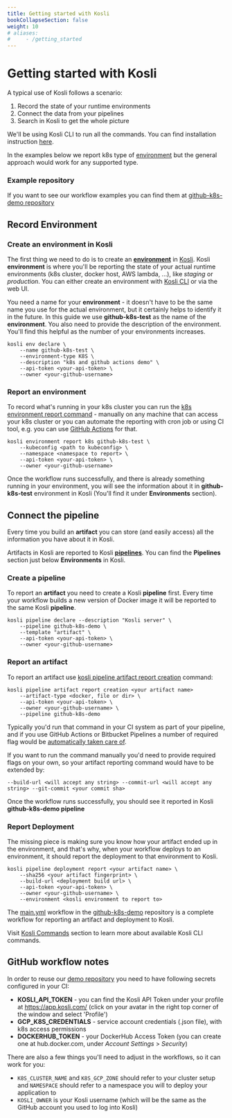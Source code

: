 ```yaml
---
title: Getting started with Kosli
bookCollapseSection: false
weight: 10
# aliases:
#     - /getting_started
---
```

# Getting started with Kosli

A typical use of Kosli follows a scenario:

1. Record the state of your runtime environments
1. Connect the data from your pipelines 
1. Search in Kosli to get the whole picture

We'll be using Kosli CLI to run all the commands. You can find installation instruction [here](/getting_started/installation).

In the examples below we report k8s type of [environment](/introducing_kosli/environments) but the general approach would work for any supported type.


### Example repository
If you want to see our workflow examples you can find them at [github-k8s-demo repository](https://github.com/kosli-dev/github-k8s-demo)

## Record Environment

### Create an environment in Kosli

The first thing we need to do is to create an **[environment](/introducing_kosli/environments)** in [Kosli](https://app.kosli.com). 
Kosli **environment** is where you'll be reporting the state of your actual runtime environments (k8s cluster, docker host, AWS lambda, ...), like *staging* or *production*. 
You can either create an environment with [Kosli CLI](/introducing_kosli/cli/) or via the web UI. 

You need a name for your **environment** - it doesn't have to be the same name you use for the actual environment, but it certainly helps to identify it in the future. In this guide we use **github-k8s-test** as the name of the **environment**.
You also need to provide the description of the environment. You'll find this helpful as the number of your environments increases.

```shell {.command}
kosli env declare \
    --name github-k8s-test \
    --environment-type K8S \
    --description "k8s and github actions demo" \
    --api-token <your-api-token> \
    --owner <your-github-username>
```

### Report an environment

To record what's running in your k8s cluster you can run the [k8s environment report command](/client_reference/kosli_environment_report_k8s/) - manually on any machine that can access your k8s cluster or you can automate the reporting with cron job or using CI tool, e.g. you can use [GitHub Actions](https://github.com/kosli-dev/github-k8s-demo/blob/main/.github/workflows/report.yml) for that.

```shell {.command}
kosli environment report k8s github-k8s-test \
    --kubeconfig <path to kubeconfig> \
    --namespace <namespace to report> \
    --api-token <your-api-token> \
    --owner <your-github-username>
```

Once the workflow runs successfully, and there is already something running in your environment, you will see the information about it in **github-k8s-test** environment in Kosli (You'll find it under **Environments** section).  

## Connect the pipeline

Every time you build an **artifact** you can store (and easily access) all the information you have about it in Kosli.

Artifacts in Kosli are reported to Kosli **[pipelines](/introducing_kosli/pipelines)**. You can find the **Pipelines** section just below **Environments** in Kosli.

### Create a pipeline

To report an **artifact** you need to create a Kosli **pipeline** first. Every time your workflow builds a new version of Docker image it will be reported to the same Kosli **pipeline**.

```shell {.command}
kosli pipeline declare --description "Kosli server" \
    --pipeline github-k8s-demo \
    --template "artifact" \
    --api-token <your-api-token> \
    --owner <your-github-username>
```

### Report an artifact

To report an artifact use [kosli pipeline artifact report creation](/client_reference/kosli_pipeline_artifact_report_creation/) command:

```shell {.command}
kosli pipeline artifact report creation <your artifact name> 
    --artifact-type <docker, file or dir> \
    --api-token <your-api-token> \
    --owner <your-github-username> \
    --pipeline github-k8s-demo
```

Typically you'd run that command in your CI system as part of your pipeline, and if you use GitHub Actions or Bitbucket Pipelines a number of required flag would be [automatically taken care of](/ci-defaults). 

If you want to run the command manually you'd need to provide required flags on your own, so your artifact reporting command would have to be extended by:

```shell {.command}
--build-url <will accept any string> --commit-url <will accept any string> --git-commit <your commit sha>
```

Once the workflow runs successfully, you should see it reported in Kosli **github-k8s-demo pipeline**

### Report Deployment

The missing piece is making sure you know how your artifact ended up in the environment, and that's why, when your workflow deploys to an environment, it should report the deployment to that environment to Kosli.  

```shell {.command}
kosli pipeline deployment report <your artifact name> \
    --sha256 <your artifact fingerprint> \
    --build-url <deployment build url> \
    --api-token <your-api-token> \
    --owner <your-github-username> \
    --environment <kosli environment to report to>
```

The [main.yml](https://github.com/kosli-dev/github-k8s-demo/blob/main/.github/workflows/main.yml) workflow in the [github-k8s-demo](https://github.com/kosli-dev/github-k8s-demo) repository is a complete workflow for reporting an artifact and deployment to Kosli.


Visit [Kosli Commands](/client_reference) section to learn more about available Kosli CLI commands.


## GitHub workflow notes

In order to reuse our [demo repository](https://github.com/kosli-dev/github-k8s-demo) you need to have following secrets configured in your CI:

* **KOSLI_API_TOKEN** - you can find the Kosli API Token under your profile at https://app.kosli.com/ (click on your avatar in the right top corner of the window and select 'Profile')
* **GCP_K8S_CREDENTIALS** - service account credentials (.json file), with k8s access permissions
* **DOCKERHUB_TOKEN** - your DockerHub Access Token (you can create one at hub.docker.com, under *Account Settings* > *Security*)

There are also a few things you'll need to adjust in the workflows, so it can work for you:

* `K8S_CLUSTER_NAME` and `K8S_GCP_ZONE` should refer to your cluster setup and `NAMESPACE` should refer to a namespace you will to deploy your application to
* `KOSLI_OWNER` is your Kosli username (which will be the same as the GitHub account you used to log into Kosli)

